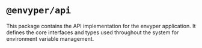 # `@envyper/api`

This package contains the API implementation for the envyper application. It defines the core interfaces and types used throughout the system for environment variable management.